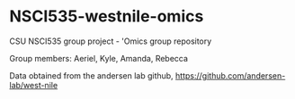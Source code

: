 # NSCI535-westnile-omics
CSU NSCI535 group project - 'Omics group repository

Group members: Aeriel, Kyle, Amanda, Rebecca

Data obtained from the andersen lab github, https://github.com/andersen-lab/west-nile